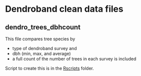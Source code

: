 # Dendroband clean data files

## dendro_trees_dbhcount

This file compares tree species by 
- type of dendroband survey and 
- dbh (min, max, and average)
- a full count of the number of trees in each survey is included

Script to create this is in the [Rscripts](https://github.com/SCBI-ForestGEO/Dendrobands/tree/master/Rscripts) folder.

